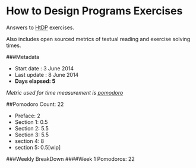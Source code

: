 How to Design Programs Exercises
================================

Answers to [HtDP](http://htdp.org/2003-09-26/Book/curriculum-Z-H-1.html)
exercises.

Also includes open sourced metrics of textual reading and exercise solving times.


###Metadata
- Start date : 3 June 2014
- Last update : 8 June 2014
- **Days elapsed: 5**

_Metric used for time measurement is [pomodoro](http://pomodorotechnique.com)_

##Pomodoro Count: 22

- Preface: 2
- Section 1: 0.5
- Section 2: 5.5
- Section 3: 5.5
- section 4: 8
- section 5: 0.5[wip]

###Weekly BreakDown
####Week 1
Pomodoros: 22
